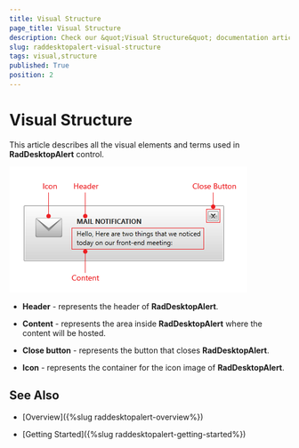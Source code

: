 ```yaml
---
title: Visual Structure
page_title: Visual Structure
description: Check our &quot;Visual Structure&quot; documentation article for the RadDesktopAlert WPF control.
slug: raddesktopalert-visual-structure
tags: visual,structure
published: True
position: 2
---
```


# Visual Structure

This article describes all the visual elements and terms used in __RadDesktopAlert__ control. 

![Rad Desktop Alert Visual Structure 01](images/RadDesktopAlert_VisualStructure.png)

* __Header__ - represents the header of __RadDesktopAlert__.

* __Content__ - represents the area inside __RadDesktopAlert__ where the content will be hosted.

* __Close button__ - represents the button that closes __RadDesktopAlert__.

* __Icon__ - represents the container for the icon image of __RadDesktopAlert__.

## See Also

 * [Overview]({%slug raddesktopalert-overview%})

 * [Getting Started]({%slug raddesktopalert-getting-started%})